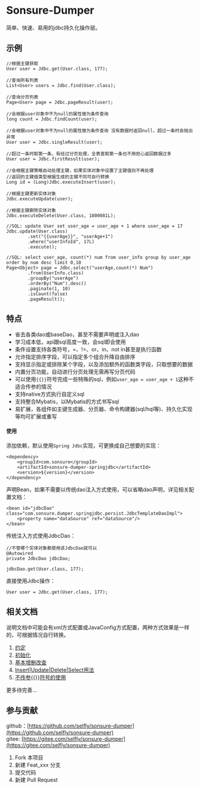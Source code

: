 # Sonsure-Dumper

简单、快速、易用的jdbc持久化操作层。

## 示例

    //根据主键获取
    User user = Jdbc.get(User.class, 177);
    
    //查询所有列表
    List<User> users = Jdbc.find(User.class);
    
    //查询分页列表
    Page<User> page = Jdbc.pageResult(user);
    
    //会根据user对象中不为null的属性做为条件查询
    long count = Jdbc.findCount(user);
    
    //会根据user对象中不为null的属性做为条件查询 没有数据时返回null，超过一条时会抛出异常
    User user = Jdbc.singleResult(user);
    
    //超过一条时取第一条，有经过分页处理，全表查取第一条也不用担心返回数据过多
    User user = Jdbc.firstResult(user);
    
    //会根据主键策略自动处理主键，如果实体对象中设置了主键值则不再处理
    //返回的主键值类型根据生成的主键不同可自行转换
    Long id = (Long)Jdbc.executeInsert(user);
    
    //根据主键更新实体对象
    Jdbc.executeUpdate(user);
    
    //根据主键删除实体对象
    Jdbc.executeDelete(User.class, 1800081L);
    
    //SQL: update User set user_age = user_age + 1 where user_age = 17
    Jdbc.update(User.class)
            .set("{{userAge}}", "userAge+1")
            .where("userInfoId", 17L)
            .execute();
    
    //SQL: select user_age, count(*) num from user_info group by user_age order by num desc limit 0,10
    Page<Object> page = Jdbc.select("userAge,count(*) Num")
            .from(UserInfo.class)
            .groupBy("userAge")
            .orderBy("Num").desc()
            .paginate(1, 10)
            .isCount(false)
            .pageResult();
 
## 特点

- 省去各类dao或baseDao，甚至不需要声明或注入dao
- 学习成本低，api跟sql高度一致，会sql即会使用
- 条件设置支持各类符号，=、!=、or、in、not in甚至是执行函数
- 允许指定排序字段，可以指定多个组合升降自由排序
- 支持显示指定或排除某个字段，以及添加额外的函数类字段，只取想要的数据
- 内置分页功能，自动进行分页处理无需再写分页代码
- 可以使用`{{}}`符号完成一些特殊的sql，例如`user_age = user_age + 1`这种不适合传参的情况
- 支持native方式执行自定义sql
- 支持整合Mybatis，以Mybatis的方式书写sql
- 易扩展，各组件如主键生成器、分页器、命令构建器(sql/hql等)、持久化实现等均可扩展或重写

#### 使用

添加依赖，默认使用`Spring Jdbc`实现，可更换成自己想要的实现：

    <dependency>
        <groupId>com.sonsure</groupId>
        <artifactId>sonsure-dumper-springjdbc</artifactId>
        <version>${version}</version>
    </dependency>
    
声明Bean，如果不需要以传统dao注入方式使用，可以省略dao声明，详见相关配置文档：

    <bean id="jdbcDao" class="com.sonsure.dumper.springjdbc.persist.JdbcTemplateDaoImpl">
        <property name="dataSource" ref="dataSource"/>
    </bean>
    
传统注入方式使用JdbcDao：

    //不管哪个实体对象都使用该JdbcDao就可以
    @Autowired
    private JdbcDao jdbcDao;
    
    jdbcDao.get(User.class, 177);
    
直接使用Jdbc操作：

    User user = Jdbc.get(User.class, 177);

## 相关文档

说明文档中可能会有xml方式配置或JavaConfig方式配置，两种方式效果是一样的，可根据情况自行转换。

1. [约定](doc/usage.md)
2. [初始化](doc/init-config.md)  
3. [基本增删改查](doc/basic-crud.md)  
4. [Insert|Update|Delete|Select用法](doc/executor-crud.md)
5. [不传参{{}}符号的使用](doc/not-param.md)

更多待完善...


## 参与贡献

github：[https://github.com/selfly/sonsure-dumper](https://github.com/selfly/sonsure-dumper)  
gitee: [https://gitee.com/selfly/sonsure-dumper](https://gitee.com/selfly/sonsure-dumper)

1. Fork 本项目
2. 新建 Feat_xxx 分支
3. 提交代码
4. 新建 Pull Request

